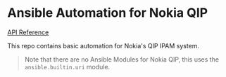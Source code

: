# Ansible Automation for Nokia QIP

[API Reference](https://petstore.swagger.io/?url=https://raw.githubusercontent.com/kenmoini/ansible-nokia-qip/main/api-definition/api.json#/)

This repo contains basic automation for Nokia's QIP IPAM system.

> Note that there are no Ansible Modules for Nokia QIP, this uses the `ansible.builtin.uri` module.
